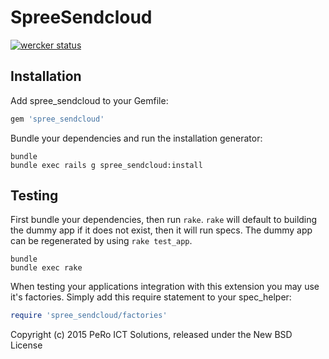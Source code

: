 SpreeSendcloud
==============

[![wercker status](https://app.wercker.com/status/d4be096318eda499819f2a504d683500/m "wercker status")](https://app.wercker.com/project/bykey/d4be096318eda499819f2a504d683500)

Installation
------------

Add spree_sendcloud to your Gemfile:

```ruby
gem 'spree_sendcloud'
```

Bundle your dependencies and run the installation generator:

```shell
bundle
bundle exec rails g spree_sendcloud:install
```

Testing
-------

First bundle your dependencies, then run `rake`. `rake` will default to building the dummy app if it does not exist, then it will run specs. The dummy app can be regenerated by using `rake test_app`.

```shell
bundle
bundle exec rake
```

When testing your applications integration with this extension you may use it's factories.
Simply add this require statement to your spec_helper:

```ruby
require 'spree_sendcloud/factories'
```

Copyright (c) 2015 PeRo ICT Solutions, released under the New BSD License

